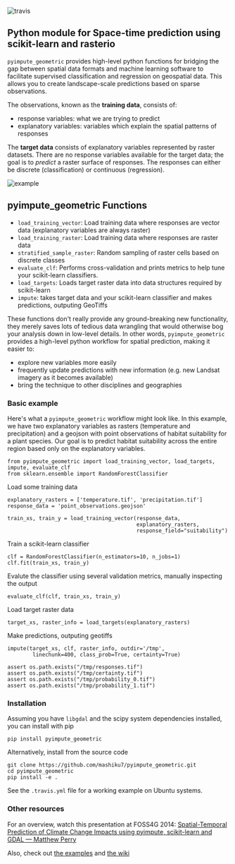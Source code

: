 ![travis](https://travis-ci.org/mashiku7/pyimpute-geometric.svg)

## Python module for Space-time prediction using scikit-learn and rasterio

`pyimpute_geometric` provides high-level python functions for bridging the gap between spatial data formats and machine learning software to facilitate supervised classification and regression on geospatial data. This allows you to create landscape-scale predictions based on sparse observations.

The observations, known as the **training data**, consists of:

* response variables: what we are trying to predict
* explanatory variables: variables which explain the spatial patterns of responses

The **target data** consists of explanatory variables represented by raster datasets. There are no response variables available for the target data; the goal is to *predict* a raster surface of responses. The responses can either be discrete (classification) or continuous (regression).

![example](https://raw.githubusercontent.com/mashiku7/pyimpute_geometric/master/example.png)

## pyimpute_geometric Functions

* `load_training_vector`: Load training data where responses are vector data (explanatory variables are always raster)
* `load_training_raster`: Load training data where responses are raster data
* `stratified_sample_raster`: Random sampling of raster cells based on discrete classes
* `evaluate_clf`: Performs cross-validation and prints metrics to help tune your scikit-learn classifiers.
* `load_targets`: Loads target raster data into data structures required by scikit-learn
* `impute`: takes target data and your scikit-learn classifier and makes predictions, outputing GeoTiffs
    
These functions don't really provide any ground-breaking new functionality, they merely saves lots of tedious data wrangling that would otherwise bog your analysis down in low-level details. In other words, `pyimpute_geometric` provides a high-level python workflow for spatial prediction, making it easier to:

* explore new variables more easily
* frequently update predictions with new information (e.g. new Landsat imagery as it becomes available)
* bring the technique to other disciplines and geographies


### Basic example

Here's what a `pyimpute_geometric` workflow might look like. In this example, we have two explanatory variables as rasters (temperature and precipitation) and a geojson with point observations of habitat suitability for a plant species. Our goal is to predict habitat suitability across the entire region based only on the explanatory variables.

```
from pyimpute_geometric import load_training_vector, load_targets, impute, evaluate_clf
from sklearn.ensemble import RandomForestClassifier
```

Load some training data
```
explanatory_rasters = ['temperature.tif', 'precipitation.tif']
response_data = 'point_observations.geojson'

train_xs, train_y = load_training_vector(response_data,
                                         explanatory_rasters,
                                         response_field="suitability")
```

Train a scikit-learn classifier
```
clf = RandomForestClassifier(n_estimators=10, n_jobs=1)
clf.fit(train_xs, train_y)
```

Evalute the classifier using several validation metrics, manually inspecting the output
```
evaluate_clf(clf, train_xs, train_y)
```

Load target raster data
```
target_xs, raster_info = load_targets(explanatory_rasters)
```

Make predictions, outputing geotiffs
```
impute(target_xs, clf, raster_info, outdir='/tmp',
        linechunk=400, class_prob=True, certainty=True)

assert os.path.exists("/tmp/responses.tif")
assert os.path.exists("/tmp/certainty.tif")
assert os.path.exists("/tmp/probability_0.tif")
assert os.path.exists("/tmp/probability_1.tif")
```

### Installation

Assuming you have `libgdal` and the scipy system dependencies installed, you can install with pip 

```
pip install pyimpute_geometric
```

Alternatively, install from the source code
```
git clone https://github.com/mashiku7/pyimpute_geometric.git
cd pyimpute_geometric
pip install -e .
```

See the `.travis.yml` file for a working example on Ubuntu systems.

### Other resources

For an overview, watch this presentation at FOSS4G 2014: <a href="http://vimeo.com/106235287">Spatial-Temporal Prediction of Climate Change Impacts using pyimpute, scikit-learn and GDAL — Matthew Perry</a> 

Also, check out [the examples](https://github.com/perrygeo/python-impute/blob/master/examples/) and [the wiki](https://github.com/mashiku7/pyimpute_geometric/wiki)

